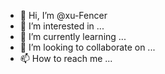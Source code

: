 - 👋 Hi, I’m @xu-Fencer
- 👀 I’m interested in ...
- 🌱 I’m currently learning ...
- 💞️ I’m looking to collaborate on ...
- 📫 How to reach me ...

<!---
xu-Fencer/xu-Fencer is a ✨ special ✨ repository because its `README.md` (this file) appears on your GitHub profile.
You can click the Preview link to take a look at your changes.
--->
